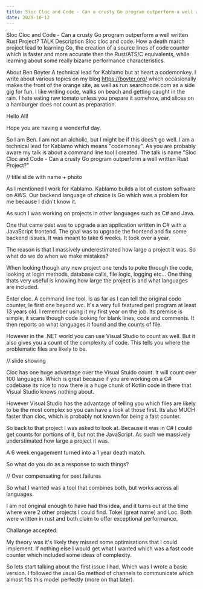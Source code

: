 ```yaml
---
title: Sloc Cloc and Code - Can a crusty Go program outperform a well written Rust Project?
date: 2029-10-12
---
```




Sloc Cloc and Code - Can a crusty Go program outperform a well written Rust Project?
TALK
Description
Sloc cloc and code. How a death march project lead to learning Go, the creation of a source lines of code counter which is faster and more accurate then the Rust/ATS/C equivalents, while learning about some really bizarre performance characteristics.

About Ben Boyter
A technical lead for Kablamo but at heart a codemonkey. I write about various topics on my blog https://boyter.org/ which occasionally makes the front of the orange site, as well as run searchcode.com as a side gig for fun. I like writing code, walks on beach and getting caught in the rain. I hate eating raw tomato unless you prepare it somehow, and slices on a hamburger does not count as preparation.










Hello All!

Hope you are having a wonderful day.

So I am Ben. I am not an alcholic, but I might be if this does't go well. I am a technical lead for Kablamo which means "codemoney". As you are probably aware my talk is about a command line tool I created. The talk is name "Sloc Cloc and Code - Can a crusty Go program outperform a well written Rust Project?"

// title slide with name + photo

As I mentioned I work for Kablamo. Kablamo builds a lot of custom software on AWS. Our backend language of choice is Go which was a problem for me because I didn't know it.

As such I was working on projects in other languages such as C# and Java. 

One that came past was to upgrade a an application written in C# with a JavaScript frontend. The goal was to upgrade the frontend and fix some backend issues. It was meant to take 6 weeks. It took over a year.

The reason is that I massively underestimated how large a project it was. So what do we do when we make mistakes?

When looking though any new project one tends to poke through the code, looking at login methods, database calls, file logic, logging etc... One thing thats very useful is knowing how large the project is and what languages are included.

Enter cloc. A command line tool. Is as far as I can tell the original code counter, Ie first one beyond wc. It's a very full featured perl program at least 13 years old. I remember using it my first year on the job. Its premise is simple, it scans though code looking for blank lines, code and comments. It then reports on what languages it found and the counts of file.

However in the .NET world you can use Visual Studio to count as well. But it also gives you a count of the complexity of code. This tells you where the problematic files are likely to be.

// slide showing

Cloc has one huge advantage over the Visual Stuido count. It will count over 100 languages. Which is great because if you are working on a C# codebase its nice to now there is a huge chunk of Kotlin code in there that Visual Studio knows nothing about.

However Visual Studio has the advantage of telling you which files are likely to be the most complex so you can have a look at those first. Its also MUCH faster than cloc, which is probably not known for being a fast counter.

So back to that project I was asked to look at. Because it was in C# I could get counts for portions of it, but not the JavaScript. As such we massively understimated how large a project it was. 

A 6 week engagement turned into a 1 year death match.

So what do you do as a response to such things?

// Over compensating for past failures

So what I wanted was a tool that combines both, but works across all languages.

I am not original enough to have had this idea, and it turns out at the time where were 2 other projects I could find. Tokei (great name) and Loc. Both were written in rust and both claim to offer exceptional performance.

Challange accepted.

My theory was it's likely they missed some optimisations that I could implement. If nothing else I would get what I wanted which was a fast code counter which included some ideas of complexity.

So lets start talking about the first issue I had. Which was I wrote a basic version. I followed the usual Go method of channels to communicate which almost fits this model perfectly (more on that later).

